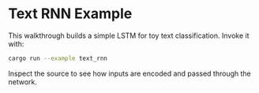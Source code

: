 # Text RNN Example

This walkthrough builds a simple LSTM for toy text classification. Invoke
it with:

```bash
cargo run --example text_rnn
```

Inspect the source to see how inputs are encoded and passed through the
network.
